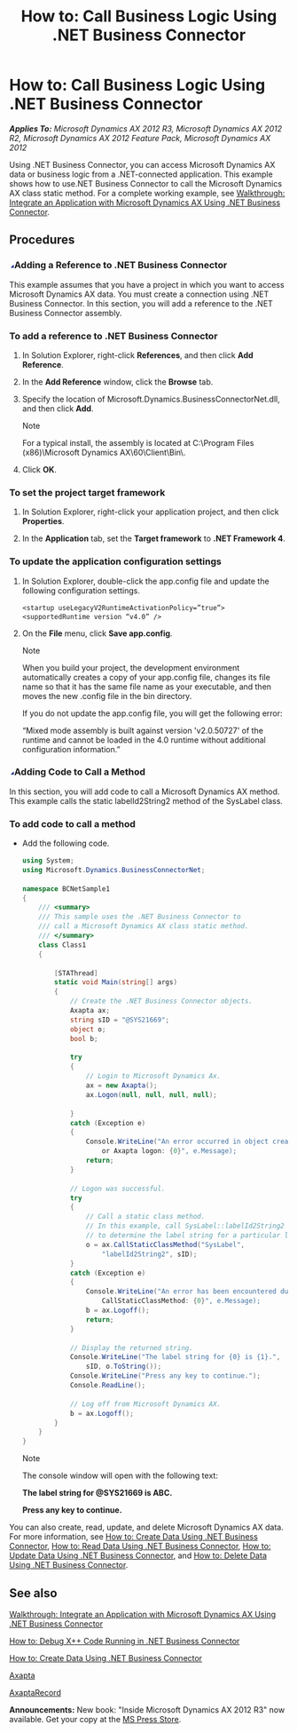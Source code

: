 ﻿---
title: 'How to: Call Business Logic Using .NET Business Connector'
TOCTitle: 'How to: Call Business Logic Using .NET Business Connector'
ms:assetid: a730bea1-809c-43ed-a326-16d221008807
ms:mtpsurl: https://msdn.microsoft.com/en-us/library/Aa851743(v=AX.60)
ms:contentKeyID: 35248462
ms.date: 05/18/2015
mtps_version: v=AX.60
dev_langs:
- csharp
---

# How to: Call Business Logic Using .NET Business Connector 


_**Applies To:** Microsoft Dynamics AX 2012 R3, Microsoft Dynamics AX 2012 R2, Microsoft Dynamics AX 2012 Feature Pack, Microsoft Dynamics AX 2012_

Using .NET Business Connector, you can access Microsoft Dynamics AX data or business logic from a .NET-connected application. This example shows how to use.NET Business Connector to call the Microsoft Dynamics AX class static method. For a complete working example, see [Walkthrough: Integrate an Application with Microsoft Dynamics AX Using .NET Business Connector](walkthrough-integrate-an-application-with-microsoft-dynamics-ax-using-net-business-connector.md).

## Procedures

### ![Aa851743.collapse\_all(en-us,AX.60).gif](images/Gg863931.collapse_all(en-us,AX.60).gif "Aa851743.collapse_all(en-us,AX.60).gif")Adding a Reference to .NET Business Connector

This example assumes that you have a project in which you want to access Microsoft Dynamics AX data. You must create a connection using .NET Business Connector. In this section, you will add a reference to the .NET Business Connector assembly.

### To add a reference to .NET Business Connector

1.  In Solution Explorer, right-click **References**, and then click **Add Reference**.

2.  In the **Add Reference** window, click the **Browse** tab.

3.  Specify the location of Microsoft.Dynamics.BusinessConnectorNet.dll, and then click **Add**.
    

    > [!NOTE]
    > <P>For a typical install, the assembly is located at C:\Program Files (x86)\Microsoft Dynamics AX\60\Client\Bin\.</P>



4.  Click **OK**.

### To set the project target framework

1.  In Solution Explorer, right-click your application project, and then click **Properties**.

2.  In the **Application** tab, set the **Target framework** to **.NET Framework 4**.

### To update the application configuration settings

1.  In Solution Explorer, double-click the app.config file and update the following configuration settings.
    
        <startup useLegacyV2RuntimeActivationPolicy=”true”>
        <supportedRuntime version “v4.0” />

2.  On the **File** menu, click **Save app.config**.
    

    > [!NOTE]
    > <P>When you build your project, the development environment automatically creates a copy of your app.config file, changes its file name so that it has the same file name as your executable, and then moves the new .config file in the bin directory.</P>
    > <P>If you do not update the app.config file, you will get the following error:</P>
    > <P>“Mixed mode assembly is built against version 'v2.0.50727' of the runtime and cannot be loaded in the 4.0 runtime without additional configuration information.”</P>



### ![Aa851743.collapse\_all(en-us,AX.60).gif](images/Gg863931.collapse_all(en-us,AX.60).gif "Aa851743.collapse_all(en-us,AX.60).gif")Adding Code to Call a Method

In this section, you will add code to call a Microsoft Dynamics AX method. This example calls the static labelId2String2 method of the SysLabel class.

### To add code to call a method

  - Add the following code.
    
    ``` csharp
    using System;
    using Microsoft.Dynamics.BusinessConnectorNet;
    
    namespace BCNetSample1
    {
        /// <summary>
        /// This sample uses the .NET Business Connector to 
        /// call a Microsoft Dynamics AX class static method.
        /// </summary>
        class Class1
        {
            
            [STAThread]
            static void Main(string[] args)
            {
                // Create the .NET Business Connector objects.
                Axapta ax;
                string sID = "@SYS21669";
                object o;
                bool b;
    
                try
                {
                    // Login to Microsoft Dynamics Ax.
                    ax = new Axapta();
                    ax.Logon(null, null, null, null);
    
                }
                catch (Exception e)
                {
                    Console.WriteLine("An error occurred in object creation 
                        or Axapta logon: {0}", e.Message);
                    return;
                }
    
                // Logon was successful.
                try
                {
                    // Call a static class method.
                    // In this example, call SysLabel::labelId2String2 
                    // to determine the label string for a particular label ID.
                    o = ax.CallStaticClassMethod("SysLabel", 
                        "labelId2String2", sID);
                }
                catch (Exception e)
                {
                    Console.WriteLine("An error has been encountered during 
                        CallStaticClassMethod: {0}", e.Message);
                    b = ax.Logoff();
                    return;
                }
    
                // Display the returned string.
                Console.WriteLine("The label string for {0} is {1}.", 
                    sID, o.ToString());
                Console.WriteLine("Press any key to continue.");
                Console.ReadLine();
    
                // Log off from Microsoft Dynamics AX.
                b = ax.Logoff();
            }
        }
    }
    ```
    

    > [!NOTE]
    > <P>The console window will open with the following text:</P>
    > <P><STRONG>The label string for @SYS21669 is ABC.</STRONG></P>
    > <P><STRONG>Press any key to continue.</STRONG></P>



You can also create, read, update, and delete Microsoft Dynamics AX data. For more information, see [How to: Create Data Using .NET Business Connector](how-to-create-data-using-net-business-connector.md), [How to: Read Data Using .NET Business Connector](how-to-read-data-using-net-business-connector.md), [How to: Update Data Using .NET Business Connector](how-to-update-data-using-net-business-connector.md), and [How to: Delete Data Using .NET Business Connector](how-to-delete-data-using-net-business-connector.md).

## See also

[Walkthrough: Integrate an Application with Microsoft Dynamics AX Using .NET Business Connector](walkthrough-integrate-an-application-with-microsoft-dynamics-ax-using-net-business-connector.md)

[How to: Debug X++ Code Running in .NET Business Connector](how-to-debug-x-code-running-in-net-business-connector.md)

[How to: Create Data Using .NET Business Connector](how-to-create-data-using-net-business-connector.md)

[Axapta](https://msdn.microsoft.com/en-us/library/aa548601\(v=ax.60\))

[AxaptaRecord](https://msdn.microsoft.com/en-us/library/aa548861\(v=ax.60\))

  
**Announcements:** New book: "Inside Microsoft Dynamics AX 2012 R3" now available. Get your copy at the [MS Press Store](https://www.microsoftpressstore.com/store/inside-microsoft-dynamics-ax-2012-r3-9780735685109).

